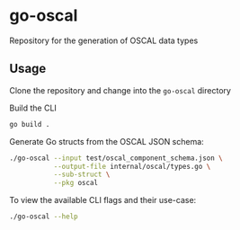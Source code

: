 # go-oscal

Repository for the generation of OSCAL data types 

## Usage

Clone the repository and  change into the `go-oscal` directory

Build the CLI

```bash
go build .
```

Generate Go structs from the OSCAL JSON schema:

```bash
./go-oscal --input test/oscal_component_schema.json \
           --output-file internal/oscal/types.go \
           --sub-struct \
           --pkg oscal
```

To view the available CLI flags and their use-case:

```bash
./go-oscal --help
```
